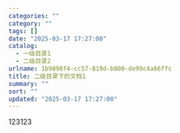 ```yaml
---
categories: ""
category: ""
tags: []
date: "2025-03-17 17:27:00"
catalog:
  - 一级目录1
  - 二级目录2
urlname: 1b9898f4-cc57-819d-b000-de99c4a66ffc
title: 二级目录下的文档1
summary: ""
sort: ""
updated: "2025-03-17 17:27:00"
---
```


123123
